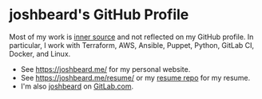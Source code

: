 # joshbeard's GitHub Profile

Most of my work is [inner source](https://en.wikipedia.org/wiki/Inner_source) and not reflected on my GitHub profile. In particular, I work with Terraform, AWS, Ansible, Puppet, Python, GitLab CI, Docker, and Linux.

* See <https://joshbeard.me/> for my personal website.
* See <https://joshbeard.me/resume/> or my [resume repo](https://github.com/joshbeard/resume/blob/master/README.md) for my resume.
* I'm also [joshbeard](https://gitlab.com/joshbeard) on [GitLab.com](https://gitlab.com/joshbeard).
